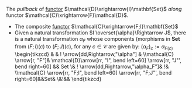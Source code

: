 The *pullback* of [functor](/docs/math/defs/functor.qmd) 
$\mathcal{D}\xrightarrow{I}\mathbf{Set}$ *along* functor 
$\mathcal{C}\xrightarrow{F}\mathcal{D}$.

- The composite [functor](/docs/math/defs/functor.qmd) 
  $\mathcal{C}\xrightarrow{F;I}\mathbf{Set}$
- Given a natural transformation $I \overset{\alpha}\Rightarrow J$, there is a 
  natural transformation $\alpha_F$ whose components (morphisms in **Set** from 
  $(F;I)(c)$ to $(F;J)(c)$, for any $c \in \mathcal{C}$ are given by: 
  $(\alpha_F)_c := \alpha_{F(c)}$
          \begin{tikzcd}                                                                             &                                                                           & \! \arrow[dd,Rightarrow,"\alpha"] &     \\\mathcal{C} \arrow[r, "F"]& \mathcal{D}\arrow[rr, "I", bend left=60] \arrow[rr, "J"', bend right=60] && Set \\& \! \arrow[dd,Rightarrow,"\alpha_F"]& \!&     \\\mathcal{C} \arrow[rr, "F;I", bend left=60] \arrow[rr, "F;J"', bend right=60]&&Set&     \\&\!&&    \end{tikzcd}
